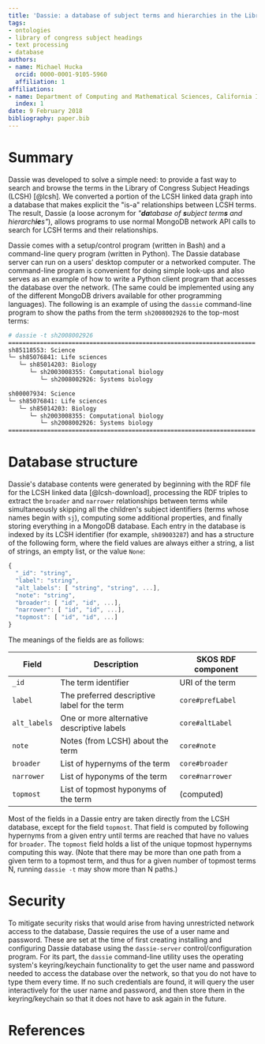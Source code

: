 ```yaml
---
title: 'Dassie: a database of subject terms and hierarchies in the Library of Congress Subject Headings'
tags:
- ontologies
- library of congress subject headings
- text processing
- database
authors:
- name: Michael Hucka
  orcid: 0000-0001-9105-5960
  affiliation: 1
affiliations:
- name: Department of Computing and Mathematical Sciences, California Institute of Technology, Pasadena, CA 91125, USA
  index: 1
date: 9 February 2018
bibliography: paper.bib
---
```


# Summary

Dassie was developed to solve a simple need: to provide a fast way to search and browse the terms in the Library of Congress Subject Headings (LCSH) [@lcsh].  We converted a portion of the LCSH linked data graph into a database that makes explicit the "is-a" relationships between LCSH terms.  The result, Dassie (a loose acronym for _"**da**tabase of **s**ubject term**s** and hierarch**ie**s"_), allows programs to use normal MongoDB network API calls to search for LCSH terms and their relationships.

Dassie comes with a setup/control program (written in Bash) and a command-line query program (written in Python).  The Dassie database server can run on a users' desktop computer or a networked computer.  The command-line program is convenient for doing simple look-ups and also serves as an example of how to write a Python client program that accesses the database over the network.  (The same could be implemented using any of the different MongoDB drivers available for other programming languages).  The following is an example of using the `dassie` command-line program to show the paths from the term `sh2008002926` to the top-most terms:

```csh
# dassie -t sh2008002926
======================================================================
sh85118553: Science
└─ sh85076841: Life sciences
   └─ sh85014203: Biology
      └─ sh2003008355: Computational biology
         └─ sh2008002926: Systems biology

sh00007934: Science
└─ sh85076841: Life sciences
   └─ sh85014203: Biology
      └─ sh2003008355: Computational biology
         └─ sh2008002926: Systems biology
======================================================================
```

# Database structure

Dassie's database contents were generated by beginning with the RDF file for the LCSH linked data [@lcsh-download], processing the RDF triples to extract the `broader` and `narrower` relationships between terms while simultaneously skipping all the children's subject identifiers (terms whose names begin with `sj`), computing some additional properties, and finally storing everything in a MongoDB database.  Each entry in the database is indexed by its LCSH identifier (for example, `sh89003287`) and has a structure of the following form, where the field values are always either a string, a list of strings, an empty list, or the value `None`:

```javascript
{
  "_id": "string",
  "label": "string",
  "alt_labels": [ "string", "string", ...],
  "note": "string",
  "broader": [ "id", "id", ...],
  "narrower": [ "id", "id", ...],
  "topmost": [ "id", "id", ...]
}
```

The meanings of the fields are as follows:

| Field        | Description | SKOS RDF component |
|--------------|-------------|-------------------|
| `_id`        | The term identifier | URI of the term |
| `label`      | The preferred descriptive label for the term | `core#prefLabel` |
| `alt_labels` | One or more alternative descriptive labels | `core#altLabel` |
| `note`       | Notes (from LCSH) about the term | `core#note` |
| `broader`    | List of hypernyms of the term | `core#broader` |
| `narrower`   | List of hyponyms of the term | `core#narrower` |
| `topmost`    | List of topmost hyponyms of the term | (computed) |

Most of the fields in a Dassie entry are taken directly from the LCSH database, except for the field `topmost`.  That field is computed by following hypernyms from a given entry until terms are reached that have no values for `broader`.  The `topmost` field holds a list of the unique topmost hypernyms computing this way.  (Note that there may be more than one path from a given term to a topmost term, and thus for a given number of topmost terms N, running `dassie -t` may show more than N paths.)

# Security

To mitigate security risks that would arise from having unrestricted network access to the database, Dassie requires the use of a user name and password.  These are set at the time of first creating installing and configuring Dassie database using the `dassie-server` control/configuration program.  For its part, the `dassie` command-line utility uses the operating system's keyring/keychain functionality to get the user name and password needed to access the database over the network, so that you do not have to type them every time.  If no such credentials are found, it will query the user interactively for the user name and password, and then store them in the keyring/keychain so that it does not have to ask again in the future.

# References
